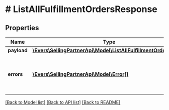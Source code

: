 # # ListAllFulfillmentOrdersResponse

## Properties

Name | Type | Description | Notes
------------ | ------------- | ------------- | -------------
**payload** | [**\Evers\SellingPartnerApi\Model\ListAllFulfillmentOrdersResult**](ListAllFulfillmentOrdersResult.md) |  | [optional]
**errors** | [**\Evers\SellingPartnerApi\Model\Error[]**](Error.md) | A list of error responses returned when a request is unsuccessful. | [optional]

[[Back to Model list]](../../README.md#models) [[Back to API list]](../../README.md#endpoints) [[Back to README]](../../README.md)
